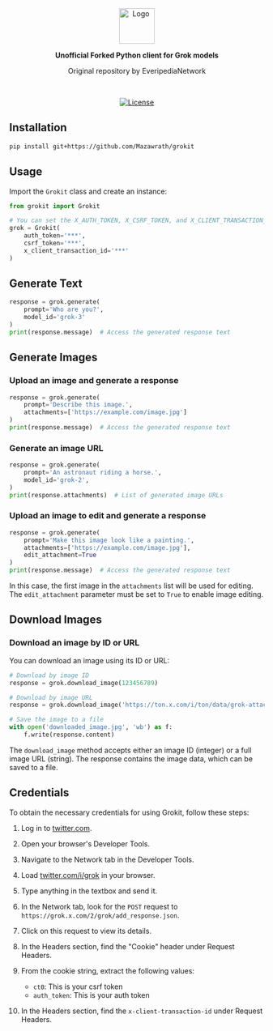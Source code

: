 <div align="center">
  <img src="./misc/grokit.svg" alt="Logo" height="70" />
  <p><strong>Unofficial Forked Python client for Grok models</strong></p>
  <p>Original repository by EveripediaNetwork</p>
</div>
<br/>

<p align="center">
<!--     <a href="https://pypi.python.org/pypi/grokit/"><img alt="PyPi" src="https://img.shields.io/pypi/v/grokit.svg?style=flat-square"></a> -->
    <a href="https://github.com/EveripediaNetwork/grokit/blob/master/LICENSE"><img alt="License" src="https://img.shields.io/github/license/EveripediaNetwork/grokit.svg?style=flat-square"></a>
</p>

## Installation

```bash
pip install git+https://github.com/Mazawrath/grokit
```

## Usage
Import the `Grokit` class and create an instance:

```python
from grokit import Grokit

# You can set the X_AUTH_TOKEN, X_CSRF_TOKEN, and X_CLIENT_TRANSACTION_ID environment variables instead
grok = Grokit(
    auth_token='***',
    csrf_token='***',
    x_client_transaction_id='***'
)
```

## Generate Text

```python
response = grok.generate(
    prompt='Who are you?',
    model_id='grok-3'
)
print(response.message)  # Access the generated response text
```

## Generate Images

### Upload an image and generate a response
```python
response = grok.generate(
    prompt='Describe this image.',
    attachments=['https://example.com/image.jpg']
)
print(response.message)  # Access the generated response text
```

### Generate an image URL
```python
response = grok.generate(
    prompt='An astronaut riding a horse.',
    model_id='grok-2',
)
print(response.attachments)  # List of generated image URLs
```

### Upload an image to edit and generate a response
```python
response = grok.generate(
    prompt='Make this image look like a painting.',
    attachments=['https://example.com/image.jpg'],
    edit_attachment=True
)
print(response.message)  # Access the generated response text
```

In this case, the first image in the `attachments` list will be used for editing. The `edit_attachment` parameter must be set to `True` to enable image editing.

## Download Images

### Download an image by ID or URL
You can download an image using its ID or URL:

```python
# Download by image ID
response = grok.download_image(123456789)

# Download by image URL
response = grok.download_image('https://ton.x.com/i/ton/data/grok-attachment/123456789')

# Save the image to a file
with open('downloaded_image.jpg', 'wb') as f:
    f.write(response.content)
```

The `download_image` method accepts either an image ID (integer) or a full image URL (string). The response contains the image data, which can be saved to a file.

## Credentials

To obtain the necessary credentials for using Grokit, follow these steps:

1. Log in to [twitter.com](https://twitter.com).

2. Open your browser's Developer Tools.

3. Navigate to the Network tab in the Developer Tools.

4. Load [twitter.com/i/grok](https://twitter.com/i/grok) in your browser.

5. Type anything in the textbox and send it.

6. In the Network tab, look for the `POST` request to `https://grok.x.com/2/grok/add_response.json`.

7. Click on this request to view its details.

8. In the Headers section, find the "Cookie" header under Request Headers.

9. From the cookie string, extract the following values:
   - `ct0`: This is your csrf token
   - `auth_token`: This is your auth token

10. In the Headers section, find the `x-client-transaction-id` under Request Headers.
